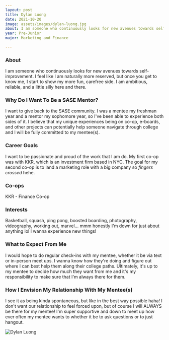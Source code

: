 ```yaml
---
layout: post
title: Dylan Luong 
date: 2021-10-20
image: assets/images/dylan-luong.jpg
about: I am someone who continuously looks for new avenues towards self-improvement. I feel like I am naturally more reserved, but once you get to know me, I start to show my more fun, carefree side. I am ambitious, reliable, and a little silly here and there.
year: Pre-Junior
major: Marketing and Finance

---
```


### About

I am someone who continuously looks for new avenues towards self-improvement. I feel like I am naturally more reserved, but once you get to know me, I start to show my more fun, carefree side. I am ambitious, reliable, and a little silly here and there.

### Why Do I Want To Be a SASE Mentor?

I want to give back to the SASE community. I was a mentee my freshman year and a mentor my sophomore year, so I've been able to experience both sides of it. I believe that my unique experiences being on co-op, e-boards, and other projects can potentially help someone navigate through college and I will be fully committed to my mentee(s).

### Career Goals

I want to be passionate and proud of the work that I am do. My first co-op was with KKR, which is an investment firm based in NYC. The goal for my second co-op is to land a marketing role with a big company so *fingers crossed* hehe.

### Co-ops

KKR - Finance Co-op

### Interests

Basketball, squash, ping pong, boosted boarding, photography, videography, working out, marvel... mmm honestly I'm down for just about anything lol I wanna experience new things!

### What to Expect From Me

I would hope to do regular check-ins with my mentee, whether it be via text or in-person meet ups. I wanna know how they're doing and figure out where I can best help them along their college paths. Ultimately, it's up to my mentee to decide how much they want from me and it's my responsibility to make sure that I'm always there for them.

### How I Envision My Relationship With My Mentee(s) 

I see it as being kinda spontaneous, but like in the best way possible haha! I don't want our relationship to feel forced upon, but of course I will ALWAYS be there for my mentee! I'm super supportive and down to meet up how ever often my mentee wants to whether it be to ask questions or to just hangout.

<div class="text-center my-5">
    <img src="{ "assets/images/dylan-luong.jpg" | absolute_url }" alt="Dylan Luong" class="rounded post-img" />
</div>
